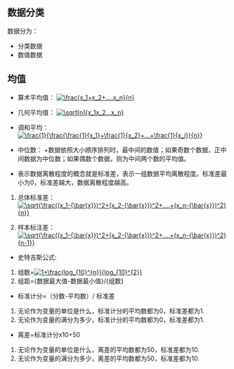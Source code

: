 ## 数据分类 ##
数据分为：

+ 分类数据
+ 数值数据

## 均值 ##

+ 算术平均值：  <a href="https://www.codecogs.com/eqnedit.php?latex=\frac{x_1&plus;x_2&plus;....x_n}{n}" target="_blank"><img src="https://latex.codecogs.com/gif.latex?\frac{x_1&plus;x_2&plus;....x_n}{n}" title="\frac{x_1+x_2+....x_n}{n}" /></a>
+ 几何平均值： <a href="https://www.codecogs.com/eqnedit.php?latex=\sqrt[n]{x_1x_2...x_n}" target="_blank"><img src="https://latex.codecogs.com/gif.latex?\sqrt[n]{x_1x_2...x_n}" title="\sqrt[n]{x_1x_2...x_n}" /></a>

+ 调和平均： <a href="https://www.codecogs.com/eqnedit.php?latex=\frac{1}{\frac{\frac{1}{x_1}&plus;\frac{1}{x_2}&plus;...&plus;\frac{1}{x_i}}{n}}" target="_blank"><img src="https://latex.codecogs.com/gif.latex?\frac{1}{\frac{\frac{1}{x_1}&plus;\frac{1}{x_2}&plus;...&plus;\frac{1}{x_i}}{n}}" title="\frac{1}{\frac{\frac{1}{x_1}+\frac{1}{x_2}+...+\frac{1}{x_i}}{n}}" /></a>

+ 中位数：
+数据依照大小顺序排列时，最中间的数值；如果奇数个数据，正中间数据为中位数；如果偶数个数据，则为中间两个数的平均值。
+ 表示数据离散程度的概念就是标准差，表示一组数据平均离散程度。标准差最小为0，标准差越大，数据离散程度越高。
 1. 总体标准差：<a href="https://www.codecogs.com/eqnedit.php?latex=\sqrt{\frac{(x_1-{\bar{x}})^2&plus;(x_2-{\bar{x}})^2&plus;....&plus;(x_n-{\bar{x}})^2}{n}}" target="_blank"><img src="https://latex.codecogs.com/gif.latex?\sqrt{\frac{(x_1-{\bar{x}})^2&plus;(x_2-{\bar{x}})^2&plus;....&plus;(x_n-{\bar{x}})^2}{n}}" title="\sqrt{\frac{(x_1-{\bar{x}})^2+(x_2-{\bar{x}})^2+....+(x_n-{\bar{x}})^2}{n}}" /></a>
  
 2. 样本标注差：<a href="https://www.codecogs.com/eqnedit.php?latex=\sqrt{\frac{(x_1-{\bar{x}})^2&plus;(x_2-{\bar{x}})^2&plus;....&plus;(x_n-{\bar{x}})^2}{n-1}}" target="_blank"><img src="https://latex.codecogs.com/gif.latex?\sqrt{\frac{(x_1-{\bar{x}})^2&plus;(x_2-{\bar{x}})^2&plus;....&plus;(x_n-{\bar{x}})^2}{n-1}}" title="\sqrt{\frac{(x_1-{\bar{x}})^2+(x_2-{\bar{x}})^2+....+(x_n-{\bar{x}})^2}{n-1}}" /></a>
+ 史特吉斯公式: 
 1. 组数=<a href="https://www.codecogs.com/eqnedit.php?latex=1&plus;\frac{log_{10}^{n}}{log_{10}^{2}}" target="_blank"><img src="https://latex.codecogs.com/gif.latex?1&plus;\frac{log_{10}^{n}}{log_{10}^{2}}" title="1+\frac{log_{10}^{n}}{log_{10}^{2}}" /></a>
 2. 组距={数据最大值-数据最小值}/{组数}
+  标准计分=（分数-平均数）/ 标准差
 1. 无论作为变量的单位是什么，标准计分的平均数都为0，标准差都为1.
 2. 无论作为变量的满分为多少，标准计分的平均数都为0，标准差都为1.
+ 离差=标准计分x10+50
 1. 无论作为变量的单位是什么，离差的平均数都为50，标准差都为10.
 2. 无论作为变量的满分为多少，离差的平均数都为50，标准差都为10.


